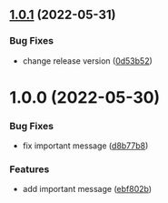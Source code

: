 ## [1.0.1](https://github.com/oslavdev/multiplayer-shooter-client/compare/v1.0.0...v1.0.1) (2022-05-31)


### Bug Fixes

* change release version ([0d53b52](https://github.com/oslavdev/multiplayer-shooter-client/commit/0d53b525b59ba1d96df0eccd0236ea2ecde70e59))

# 1.0.0 (2022-05-30)


### Bug Fixes

* fix important message ([d8b77b8](https://github.com/oslavdev/multiplayer-shooter-client/commit/d8b77b8f8700a687315f541018d6a604e129dd13))


### Features

* add important message ([ebf802b](https://github.com/oslavdev/multiplayer-shooter-client/commit/ebf802bb139585bc6bde6ebbb69f645fdae23983))
